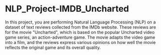# NLP_Project-IMDB_Uncharted
In this project, you are performing Natural Language Processing (NLP) on a dataset of text reviews collected from the IMDb website. These reviews are for the movie "Uncharted", which is based on the popular Uncharted video game series, an action-adventure game. The movie adapts the video game into a film, and the reviews express various opinions on how well the movie reflects the original game and its overall quality.
